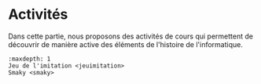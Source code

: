 # Activités

Dans cette partie, nous proposons des activités de cours qui permettent de découvrir de manière active des éléments de l'histoire de l'informatique.

```{toctree}
:maxdepth: 1
Jeu de l'imitation <jeuimitation>
Smaky <smaky>
```